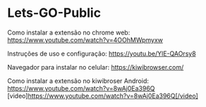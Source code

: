 # Lets-GO-Public

Como instalar a extensão no chrome web: https://www.youtube.com/watch?v=4OOhMWpmyxw

Instruções de uso e configuração: https://youtu.be/YlE-QAOrsy8

Navegador para instalar no celular: https://kiwibrowser.com/

Como instalar a extensão no kiwibroser Android: https://www.youtube.com/watch?v=8wAj0Ea396Q
[video]https://www.youtube.com/watch?v=8wAj0Ea396Q[/video]
